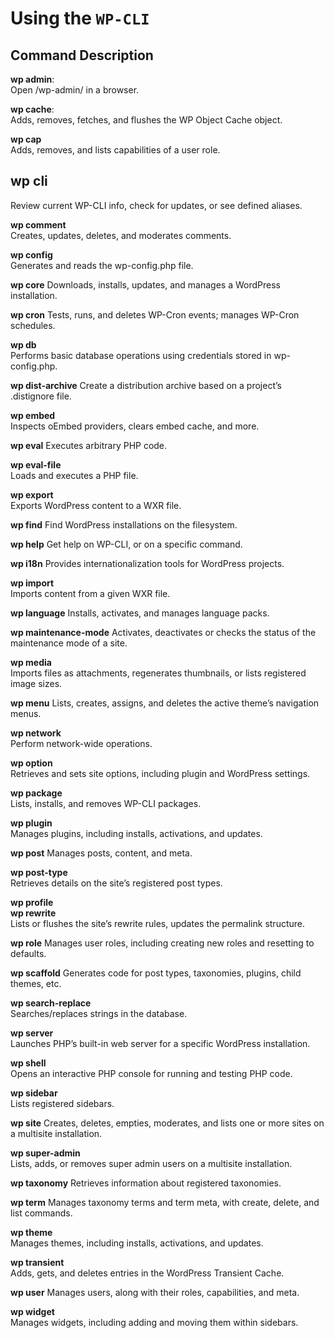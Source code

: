 # Using the ```WP-CLI```


## Command	Description

**wp admin**:	
Open /wp-admin/ in a browser.

**wp cache**:	
Adds, removes, fetches, and flushes the WP Object Cache object.

**wp cap**	
Adds, removes, and lists capabilities of a user role.

## wp cli	
Review current WP-CLI info, check for updates, or see defined aliases.

**wp comment**	
Creates, updates, deletes, and moderates comments.

**wp config**	
Generates and reads the wp-config.php file.

**wp core**	
Downloads, installs, updates, and manages a WordPress installation.

**wp cron**	
Tests, runs, and deletes WP-Cron events; manages WP-Cron schedules.

**wp db**	
Performs basic database operations using credentials stored in wp-config.php.

**wp dist-archive**	
Create a distribution archive based on a project’s .distignore file.

**wp embed**	
Inspects oEmbed providers, clears embed cache, and more.

**wp eval**	
Executes arbitrary PHP code.

**wp eval-file**	
Loads and executes a PHP file.

**wp export**	
Exports WordPress content to a WXR file.

**wp find**	
Find WordPress installations on the filesystem.

**wp help**	
Get help on WP-CLI, or on a specific command.

**wp i18n**	
Provides internationalization tools for WordPress projects.

**wp import**	
Imports content from a given WXR file.

**wp language**	
Installs, activates, and manages language packs.

**wp maintenance-mode**	
Activates, deactivates or checks the status of the maintenance mode of a site.

**wp media**	
Imports files as attachments, regenerates thumbnails, or lists registered image sizes.

**wp menu**	
Lists, creates, assigns, and deletes the active theme’s navigation menus.

**wp network**	
Perform network-wide operations.

**wp option**	
Retrieves and sets site options, including plugin and WordPress settings.

**wp package**	
Lists, installs, and removes WP-CLI packages.

**wp plugin**	
Manages plugins, including installs, activations, and updates.

**wp post**	
Manages posts, content, and meta.

**wp post-type**	
Retrieves details on the site’s registered post types.

**wp profile**	
**wp rewrite**	
Lists or flushes the site’s rewrite rules, updates the permalink structure.

**wp role**	
Manages user roles, including creating new roles and resetting to defaults.

**wp scaffold**	
Generates code for post types, taxonomies, plugins, child themes, etc.

**wp search-replace**	
Searches/replaces strings in the database.

**wp server**	
Launches PHP’s built-in web server for a specific WordPress installation.

**wp shell**	
Opens an interactive PHP console for running and testing PHP code.

**wp sidebar**	
Lists registered sidebars.

**wp site**	
Creates, deletes, empties, moderates, and lists one or more sites on a multisite installation.

**wp super-admin**	
Lists, adds, or removes super admin users on a multisite installation.

**wp taxonomy**	
Retrieves information about registered taxonomies.

**wp term**	
Manages taxonomy terms and term meta, with create, delete, and list commands.

**wp theme**	
Manages themes, including installs, activations, and updates.

**wp transient**	
Adds, gets, and deletes entries in the WordPress Transient Cache.

**wp user**	
Manages users, along with their roles, capabilities, and meta.

**wp widget**	
Manages widgets, including adding and moving them within sidebars.
